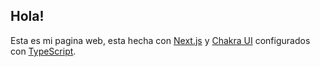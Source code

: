 ## Hola!

Esta es mi pagina web, esta hecha con [Next.js](https://nextjs.org) y [Chakra UI](https://chakra-ui.com) configurados con [TypeScript](https://typescripting.org).